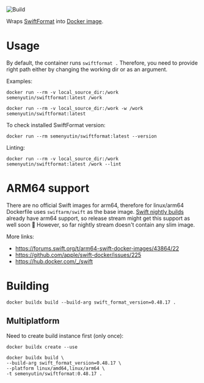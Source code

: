 ![Build](https://github.com/vox-humana/docker-swiftformat/workflows/Docker%20Hub%20Publishing/badge.svg)

Wraps [SwiftFormat](https://github.com/nicklockwood/SwiftFormat) into [Docker image](https://hub.docker.com/r/semenyutin/swiftformat).

# Usage

By default, the container runs `swiftformat .` Therefore, you need to provide right path either by changing the working dir or as an argument.

Examples:

`docker run --rm -v local_source_dir:/work semenyutin/swiftformat:latest /work`

`docker run --rm -v local_source_dir:/work -w /work semenyutin/swiftformat:latest`

To check installed SwiftFormat version:

`docker run --rm semenyutin/swiftformat:latest --version`

Linting:

`docker run --rm -v local_source_dir:/work semenyutin/swiftformat:latest /work --lint`


# ARM64 support
There are no official Swift images for arm64, therefore for linux/arm64 Dockerfile uses `swiftarm/swift` as the base image.
[Swift nightly builds](https://hub.docker.com/r/swiftlang/swift/tags) already have arm64 support, so release stream might get this support as well soon 👀 However, so far nightly stream doesn't contain any slim image.

More links:
* https://forums.swift.org/t/arm64-swift-docker-images/43864/22
* https://github.com/apple/swift-docker/issues/225
* https://hub.docker.com/_/swift

# Building
`docker buildx build --build-arg swift_format_version=0.48.17 .`

## Multiplatform

Need to create build instance first (only once):

`docker buildx create --use`

```
docker buildx build \
--build-arg swift_format_version=0.48.17 \
--platform linux/amd64,linux/arm64 \
-t semenyutin/swiftformat:0.48.17 .
```
